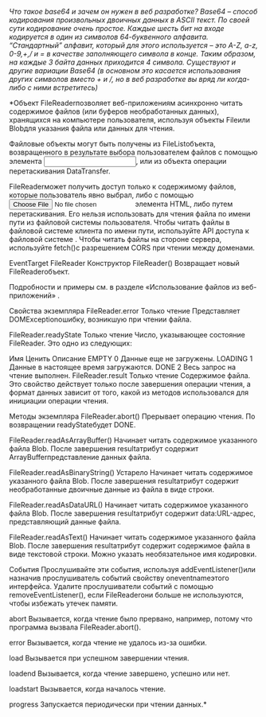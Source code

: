*Что такое base64 и зачем он нужен в веб разработке?
Base64 – способ кодирования произвольных двоичных данных в ASCII текст. По своей сути кодирование очень простое. Каждые шесть бит на входе кодируется в один из символов 64-буквенного алфавита. “Стандартный” алфавит, который для этого используется – это A-Z, a-z, 0-9,+,/ и = в качестве заполняющего символа в конце. Таким образом, на каждые 3 байта данных приходится 4 символа. Существуют и другие вариации Base64 (в основном это касается использования других символов вместо + и /, но в веб разработке вы вряд ли когда-либо с ними встретитесь)*


*Объект FileReaderпозволяет веб-приложениям асинхронно читать содержимое файлов (или буферов необработанных данных), хранящихся на компьютере пользователя, используя объекты Fileили Blobдля указания файла или данных для чтения.

Файловые объекты могут быть получены из FileListобъекта, возвращенного в результате выбора пользователем файлов с помощью элемента <input>, или из объекта операции перетаскивания DataTransfer.

FileReaderможет получить доступ только к содержимому файлов, которые пользователь явно выбрал, либо с помощью <input type="file">элемента HTML, либо путем перетаскивания. Его нельзя использовать для чтения файла по имени пути из файловой системы пользователя. Чтобы читать файлы в файловой системе клиента по имени пути, используйте API доступа к файловой системе . Чтобы читать файлы на стороне сервера, используйте fetch()с разрешением CORS при чтении между доменами.

EventTarget
FileReader
Конструктор
FileReader()
Возвращает новый FileReaderобъект.

Подробности и примеры см. в разделе «Использование файлов из веб-приложений» .

Свойства экземпляра
FileReader.error Только чтение
Представляет DOMExceptionошибку, возникшую при чтении файла.

FileReader.readyState Только чтение
Число, указывающее состояние FileReader. Это одно из следующих:

Имя	Ценить	Описание
EMPTY	0	Данные еще не загружены.
LOADING	1	Данные в настоящее время загружаются.
DONE	2	Весь запрос на чтение выполнен.
FileReader.result Только чтение
Содержимое файла. Это свойство действует только после завершения операции чтения, а формат данных зависит от того, какой из методов использовался для инициации операции чтения.

Методы экземпляра
FileReader.abort()
Прерывает операцию чтения. По возвращении readyStateбудет DONE.

FileReader.readAsArrayBuffer()
Начинает читать содержимое указанного файла Blob. После завершения resultатрибут содержит ArrayBufferпредставление данных файла.

FileReader.readAsBinaryString() Устарело
Начинает читать содержимое указанного файла Blob. После завершения resultатрибут содержит необработанные двоичные данные из файла в виде строки.

FileReader.readAsDataURL()
Начинает читать содержимое указанного файла Blob. После завершения resultатрибут содержит data:URL-адрес, представляющий данные файла.

FileReader.readAsText()
Начинает читать содержимое указанного файла Blob. После завершения resultатрибут содержит содержимое файла в виде текстовой строки. Можно указать необязательное имя кодировки.

События
Прослушивайте эти события, используя addEventListener()или назначив прослушиватель событий свойству oneventnameэтого интерфейса. Удалите прослушиватели событий с помощью removeEventListener(), если FileReaderони больше не используются, чтобы избежать утечек памяти.

abort
Вызывается, когда чтение было прервано, например, потому что программа вызвала FileReader.abort().

error
Вызывается, когда чтение не удалось из-за ошибки.

load
Вызывается при успешном завершении чтения.

loadend
Вызывается, когда чтение завершено, успешно или нет.

loadstart
Вызывается, когда началось чтение.

progress
Запускается периодически при чтении данных.*